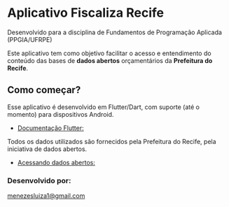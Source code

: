 # Aplicativo Fiscaliza Recife

Desenvolvido para a disciplina de Fundamentos de Programação Aplicada (PPGIA/UFRPE)

Este aplicativo tem como objetivo facilitar o acesso e entendimento do conteúdo das bases de **dados abertos** orçamentários da **Prefeitura do Recife**.

## Como começar?

Esse aplicativo é desenvolvido em Flutter/Dart, com suporte (até o momento) para dispositivos Android. 

- [Documentação Flutter:](https://flutter.dev/docs/)

Todos os dados utilizados são fornecidos pela Prefeitura do Recife, pela iniciativa de dados abertos. 

- [Acessando dados abertos:](http://dados.recife.pe.gov.br/)


### Desenvolvido por: 

menezesluiza1@gmail.com